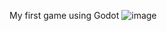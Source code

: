 My first game using Godot
![image](https://github.com/user-attachments/assets/846aac25-6402-46b1-bb7f-9995ac2bb27c)


